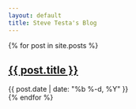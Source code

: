 ```yaml
---
layout: default
title: Steve Testa's Blog
---
```

<div class="container">
    <div class="row">
        <div class="col-md-9">
            {% for post in site.posts %}
            <div class="post">
                <h2><a class="post-link" href="{{ post.url | prepend: site.url }}">{{ post.title }}</a></h2>
                <span class="post-date">{{ post.date | date: "%b %-d, %Y" }}</span>
            </div>
            {% endfor %}
        </div>
        <div class="col-md-1">
        </div>
    </div>
</div>

<!--<p class="rss-subscribe">subscribe <a href="{{ "/feed.xml" | prepend: site.url }}">via RSS</a></p>-->